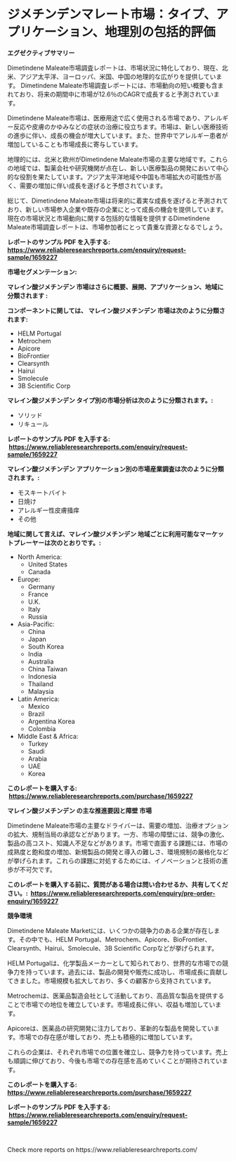<p><h1>ジメチンデンマレート市場：タイプ、アプリケーション、地理別の包括的評価</h1></p><p><strong>エグゼクティブサマリー</strong></p>
<p><p>Dimetindene Maleate市場調査レポートは、市場状況に特化しており、現在、北米、アジア太平洋、ヨーロッパ、米国、中国の地理的な広がりを提供しています。 Dimetindene Maleate市場調査レポートには、市場動向の短い概要も含まれており、将来の期間中に市場が12.6％のCAGRで成長すると予測されています。</p><p>Dimetindene Maleate市場は、医療用途で広く使用される市場であり、アレルギー反応や皮膚のかゆみなどの症状の治療に役立ちます。市場は、新しい医療技術の進歩に伴い、成長の機会が増大しています。また、世界中でアレルギー患者が増加していることも市場成長に寄与しています。</p><p>地理的には、北米と欧州がDimetindene Maleate市場の主要な地域です。これらの地域では、製薬会社や研究機関が点在し、新しい医療製品の開発において中心的な役割を果たしています。アジア太平洋地域や中国も市場拡大の可能性が高く、需要の増加に伴い成長を遂げると予想されています。</p><p>総じて、Dimetindene Maleate市場は将来的に着実な成長を遂げると予測されており、新しい市場参入企業や既存の企業にとって成長の機会を提供しています。現在の市場状況と市場動向に関する包括的な情報を提供するDimetindene Maleate市場調査レポートは、市場参加者にとって貴重な資源となるでしょう。</p></p>
<p><strong>レポートのサンプル PDF を入手する: <a href="https://www.reliableresearchreports.com/enquiry/request-sample/1659227">https://www.reliableresearchreports.com/enquiry/request-sample/1659227</a></strong></p>
<p><strong>市場セグメンテーション:</strong></p>
<p><strong> マレイン酸ジメチンデン 市場はさらに概要、展開、アプリケーション、地域に分類されます :</strong></p>
<p><strong>コンポーネントに関しては、 マレイン酸ジメチンデン 市場は次のように分類されます: &nbsp;</strong></p>
<p><ul><li>HELM Portugal</li><li>Metrochem</li><li>Apicore</li><li>BioFrontier</li><li>Clearsynth</li><li>Hairui</li><li>Smolecule</li><li>3B Scientific Corp</li></ul></p>
<p><strong> マレイン酸ジメチンデン タイプ別の市場分析は次のように分類されます。:</strong></p>
<p><ul><li>ソリッド</li><li>リキュール</li></ul></p>
<p><strong>レポートのサンプル PDF を入手する: &nbsp;<a href="https://www.reliableresearchreports.com/enquiry/request-sample/1659227">https://www.reliableresearchreports.com/enquiry/request-sample/1659227</a></strong></p>
<p><strong> マレイン酸ジメチンデン アプリケーション別の市場産業調査は次のように分類されます。:</strong></p>
<p><ul><li>モスキートバイト</li><li>日焼け</li><li>アレルギー性皮膚掻痒</li><li>その他</li></ul></p>
<p><strong>地域に関して言えば、マレイン酸ジメチンデン 地域ごとに利用可能なマーケットプレーヤーは次のとおりです。:</strong></p>
<p><ul>
    <li>
        North America:
        <ul>
            <li>United States</li>
            <li>Canada</li>
        </ul>
    </li>
    <li>
        Europe:
        <ul>
            <li>Germany</li>
            <li>France</li>
            <li>U.K.</li>
            <li>Italy</li>
            <li>Russia</li>
        </ul>
    </li>
    <li>
        Asia-Pacific:
        <ul>
            <li>China</li>
            <li>Japan</li>
            <li>South Korea</li>
            <li>India</li>
            <li>Australia</li>
            <li>China Taiwan</li>
            <li>Indonesia</li>
            <li>Thailand</li>
            <li>Malaysia</li>
        </ul>
    </li>
    <li>
        Latin America:
        <ul>
            <li>Mexico</li>
            <li>Brazil</li>
            <li>Argentina Korea</li>
            <li>Colombia</li>
        </ul>
    </li>
    <li>
        Middle East & Africa:
        <ul>
            <li>Turkey</li>
            <li>Saudi</li>
            <li>Arabia</li>
            <li>UAE</li>
            <li>Korea</li>
        </ul>
    </li>
    </ul></p>
<p><strong>このレポートを購入する: &nbsp;<a href="https://www.reliableresearchreports.com/purchase/1659227">https://www.reliableresearchreports.com/purchase/1659227</a></strong></p>
<p><strong>マレイン酸ジメチンデン の主な推進要因と障壁 市場</strong></p>
<p><p>Dimetindene Maleate市場の主要なドライバーは、需要の増加、治療オプションの拡大、規制当局の承認などがあります。一方、市場の障壁には、競争の激化、製品の高コスト、知識人不足などがあります。市場で直面する課題には、市場の成熟度と飽和度の増加、新規製品の開発と導入の難しさ、環境規制の厳格化などが挙げられます。これらの課題に対処するためには、イノベーションと技術の進歩が不可欠です。</p></p>
<p><strong>このレポートを購入する前に、質問がある場合は問い合わせるか、共有してください。:&nbsp; <a href="https://www.reliableresearchreports.com/enquiry/pre-order-enquiry/1659227">https://www.reliableresearchreports.com/enquiry/pre-order-enquiry/1659227</a></strong></p>
<p><strong>競争環境</strong></p>
<p><p>Dimetindene Maleate Marketには、いくつかの競争力のある企業が存在します。その中でも、HELM Portugal、Metrochem、Apicore、BioFrontier、Clearsynth、Hairui、Smolecule、3B Scientific Corpなどが挙げられます。</p><p>HELM Portugalは、化学製品メーカーとして知られており、世界的な市場での競争力を持っています。過去には、製品の開発や販売に成功し、市場成長に貢献してきました。市場規模も拡大しており、多くの顧客から支持されています。</p><p>Metrochemは、医薬品製造会社として活動しており、高品質な製品を提供することで市場での地位を確立しています。市場成長に伴い、収益も増加しています。</p><p>Apicoreは、医薬品の研究開発に注力しており、革新的な製品を開発しています。市場での存在感が増しており、売上も積極的に増加しています。</p><p>これらの企業は、それぞれ市場での位置を確立し、競争力を持っています。売上も順調に伸びており、今後も市場での存在感を高めていくことが期待されています。</p></p>
<p><strong>このレポートを購入する: &nbsp; <a href="https://www.reliableresearchreports.com/purchase/1659227">https://www.reliableresearchreports.com/purchase/1659227</a></strong></p>
<p><strong>レポートのサンプル PDF を入手する: &nbsp;<a href="https://www.reliableresearchreports.com/enquiry/request-sample/1659227">https://www.reliableresearchreports.com/enquiry/request-sample/1659227</a></strong><strong></strong></p>
<p>&nbsp;</p>
<p>Check more reports on https://www.reliableresearchreports.com/</p>